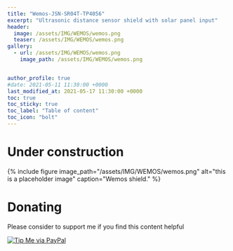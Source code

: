 ```yaml
---
title: "Wemos-JSN-SR04T-TP4056"
excerpt: "Ultrasonic distance sensor shield with solar panel input"
header:
  image: /assets/IMG/WEMOS/wemos.png
  teaser: /assets/IMG/WEMOS/wemos.png
gallery:
  - url: /assets/IMG/WEMOS/wemos.png
    image_path: /assets/IMG/WEMOS/wemos.png


author_profile: true
#date: 2021-05-11 11:30:00 +0000
last_modified_at: 2021-05-17 11:30:00 +0000
toc: true
toc_sticky: true
toc_label: "Table of content"
toc_icon: "bolt" 
---
```

# Under construction

{% include figure image_path="/assets/IMG/WEMOS/wemos.png" alt="this is a placeholder image" caption="Wemos shield." %}

# Donating

Please consider to support me if you find this content helpful

[![Tip Me via PayPal](https://img.shields.io/badge/PayPal-tip%20me-bb005d.svg?style=for-the-badge&logo=paypal)](https://paypal.me/picogizmo)
